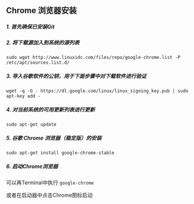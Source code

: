 ## Chrome 浏览器安装
##### 1. 首先确保已安装Git
##### 2. 将下载源加入到系统的源列表
`sudo wget http://www.linuxidc.com/files/repo/google-chrome.list -P /etc/apt/sources.list.d/`
##### 3. 导入谷歌软件的公钥，用于下面步骤中对下载软件进行验证
`wget -q -O - https://dl.google.com/linux/linux_signing_key.pub | sudo apt-key add -`
##### 4. 对当前系统的可用更新列表进行更新
`sudo apt-get update`
##### 5. 谷歌 Chrome 浏览器（稳定版）的安装
`sudo apt-get install google-chrome-stable`
##### 6. 启动Chrome浏览器
可以再Terminal中执行 `google-chrome`
或者在启动器中点击Chrome图标启动